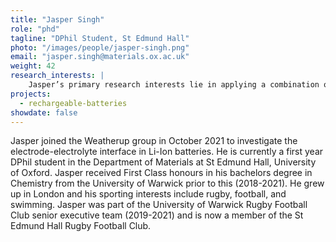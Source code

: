 ```yaml
---
title: "Jasper Singh"
role: "phd"
tagline: "DPhil Student, St Edmund Hall"
photo: "/images/people/jasper-singh.png"
email: "jasper.singh@materials.ox.ac.uk"
weight: 42
research_interests: |
    Jasper’s primary research interests lie in applying a combination of spectroscopic techniques to further understand the unique properties exhibited at the electrode-electrolyte interface in Li-Ion batteries. He hopes to explore the electrochemistry and fundamental reaction mechanisms occurring at the surface of Li electrodes. Jasper intends to use both in-situ and ex-situ techniques to assemble a detailed understanding of the different phenomena that influence the interface of these batteries. Jasper’s previous research tackled the discipline of energy from a different standpoint, working alongside the Bugg Group at the University of Warwick, he investigated different strains of bacteria that could convert brown coal into green fuel. 
projects:
  - rechargeable-batteries
showdate: false
---
```


Jasper joined the Weatherup group in October 2021 to investigate the electrode-electrolyte interface in Li-Ion batteries. He is currently a first year DPhil student in the Department of Materials at St Edmund Hall, University of Oxford. Jasper received First Class honours in his bachelors degree in Chemistry from the University of Warwick prior to this (2018-2021). He grew up in London and his sporting interests include rugby, football, and swimming. Jasper was part of the University of Warwick Rugby Football Club senior executive team (2019-2021) and is now a member of the St Edmund Hall Rugby Football Club. 
